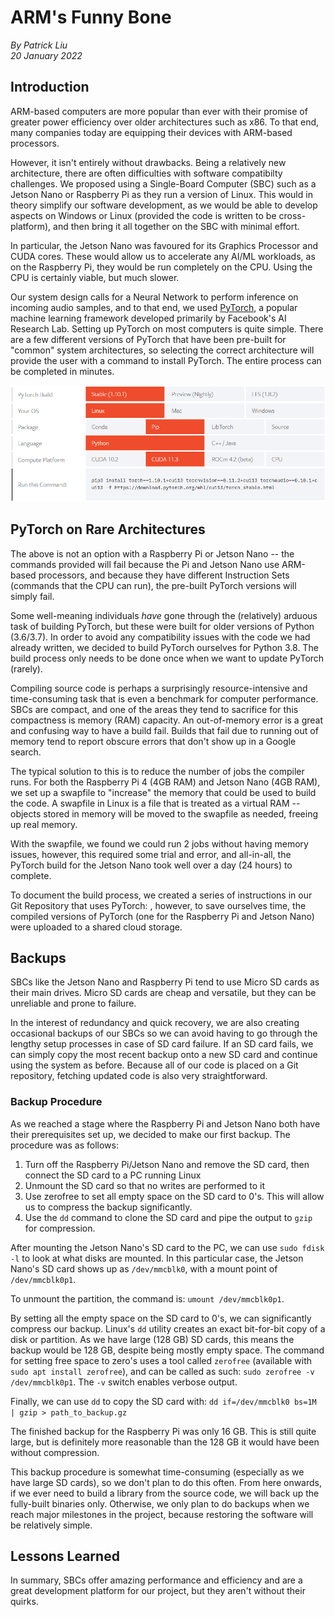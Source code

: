 # ARM's Funny Bone

_By Patrick Liu_  
_20 January 2022_

## Introduction

ARM-based computers are more popular than ever with their promise of greater power efficiency over older architectures such as x86.
To that end, many companies today are equipping their devices with ARM-based processors.

However, it isn't entirely without drawbacks. Being a relatively new architecture, there are often difficulties with software compatibilty challenges.
We proposed using a Single-Board Computer (SBC) such as a Jetson Nano or Raspberry Pi as they run a version of Linux. This would in theory simplify
our software development, as we would be able to develop aspects on Windows or Linux (provided the code is written to be cross-platform), and then
bring it all together on the SBC with minimal effort.

In particular, the Jetson Nano was favoured for its Graphics Processor and CUDA cores. These would allow us to accelerate any AI/ML workloads, as
on the Raspberry Pi, they would be run completely on the CPU. Using the CPU is certainly viable, but much slower.

Our system design calls for a Neural Network to perform inference on incoming audio samples, and to that end, we used [PyTorch](https://pytorch.org/),
a popular machine learning framework developed primarily by Facebook's AI Research Lab. Setting up PyTorch on most computers is quite simple. There
are a few different versions of PyTorch that have been pre-built for "common" system architectures, so selecting the correct architecture will provide
the user with a command to install PyTorch. The entire process can be completed in minutes.

<p align="center">
<img src="./pytorch-install-tool.png" alt="Tool provided by PyTorch that provides users with the correct installation commands."/>
</p>

## PyTorch on Rare Architectures

The above is not an option with a Raspberry Pi or Jetson Nano -- the commands provided will fail because the Pi and Jetson Nano use ARM-based processors, and
because they have different Instruction Sets (commands that the CPU can run), the pre-built PyTorch versions will simply fail.

Some well-meaning individuals _have_ gone through the (relatively) arduous task of building PyTorch, but these were built for older versions of Python (3.6/3.7).
In order to avoid any compatibility issues with the code we had already written, we decided to build PyTorch ourselves for Python 3.8. The build process
only needs to be done once when we want to update PyTorch (rarely).

Compiling source code is perhaps a surprisingly resource-intensive and time-consuming task that is even a benchmark for computer performance. SBCs are compact,
and one of the areas they tend to sacrifice for this compactness is memory (RAM) capacity. An out-of-memory error is a great and confusing way to have a build fail.
Builds that fail due to running out of memory tend to report obscure errors that don't show up in a Google search.

The typical solution to this is to reduce the number of jobs the compiler runs. For both the Raspberry Pi 4 (4GB RAM) and Jetson Nano (4GB RAM), we set up a swapfile
to "increase" the memory that could be used to build the code. A swapfile in Linux is a file that is treated as a virtual RAM -- objects stored in memory will be
moved to the swapfile as needed, freeing up real memory.

With the swapfile, we found we could run 2 jobs without having memory issues, however, this required some trial and error, and all-in-all, the PyTorch build for the
Jetson Nano took well over a day (24 hours) to complete.

To document the build process, we created a series of instructions in our Git Repository that uses PyTorch: [](https://github.com/bilunsun/HearingAId/tree/main),
however, to save ourselves time, the compiled versions of PyTorch (one for the Raspberry Pi and Jetson Nano) were uploaded to a shared cloud storage.

## Backups

SBCs like the Jetson Nano and Raspberry Pi tend to use Micro SD cards as their main drives. Micro SD cards are cheap and versatile, but they can be unreliable and
prone to failure.

In the interest of redundancy and quick recovery, we are also creating occasional backups of our SBCs so we can avoid having to go through the lengthy setup processes
in case of SD card failure. If an SD card fails, we can simply copy the most recent backup onto a new SD card and continue using the system as before. Because all
of our code is placed on a Git repository, fetching updated code is also very straightforward.

### Backup Procedure
As we reached a stage where the Raspberry Pi and Jetson Nano both have their prerequisites set up, we decided to make our first backup. The procedure was as follows:

1. Turn off the Raspberry Pi/Jetson Nano and remove the SD card, then connect the SD card to a PC running Linux
2. Unmount the SD card so that no writes are performed to it
3. Use zerofree to set all empty space on the SD card to 0's. This will allow us to compress the backup significantly.
4. Use the `dd` command to clone the SD card and pipe the output to `gzip` for compression.

After mounting the Jetson Nano's SD card to the PC, we can use `sudo fdisk -l` to look at what disks are mounted. In this particular case, the Jetson Nano's SD card
shows up as `/dev/mmcblk0`, with a mount point of `/dev/mmcblk0p1`.

To unmount the partition, the command is: `umount /dev/mmcblk0p1`.

By setting all the empty space on the SD card to 0's, we can significantly compress our backup. Linux's `dd` utility creates an exact bit-for-bit copy of a disk or
partition. As we have large (128 GB) SD cards, this means the backup would be 128 GB, despite being mostly empty space. The command for setting free space to zero's
uses a tool called `zerofree` (available with `sudo apt install zerofree`), and can be called as such: `sudo zerofree -v /dev/mmcblk0p1`. The `-v` switch enables
verbose output.

Finally, we can use `dd` to copy the SD card with:
`dd if=/dev/mmcblk0 bs=1M | gzip > path_to_backup.gz`

The finished backup for the Raspberry Pi was only 16 GB. This is still quite large, but is definitely more reasonable than the 128 GB it would have been without compression.

This backup procedure is somewhat time-consuming (especially as we have large SD cards), so we don't plan to do this often. From here onwards, if we ever need to build
a library from the source code, we will back up the fully-built binaries only. Otherwise, we only plan to do backups when we reach major milestones in the project,
because restoring the software will be relatively simple.


## Lessons Learned

In summary, SBCs offer amazing performance and efficiency and are a great development platform for our project, but they aren't without their quirks.
